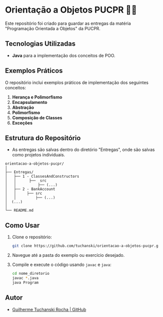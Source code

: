 
# Orientação a Objetos PUCPR 🧑‍💻

Este repositório foi criado para guardar as entregas da matéria "Programação Orientada a Objetos" da PUCPR.

## Tecnologias Utilizadas

- **Java** para a implementação dos conceitos de POO.

## Exemplos Práticos

O repositório inclui exemplos práticos de implementação dos seguintes conceitos:

1. **Herança e Polimorfismo**
2. **Encapsulamento**
3. **Abstração**
4. **Polimorfismo**
5. **Composição de Classes**
6. **Exceções**

## Estrutura do Repositório

- As entregas são salvas dentro do diretório "Entregas", onde são salvas como projetos individuais.

```plaintext
orientacao-a-objetos-pucpr/
│
├── Entregas/
│   ├── 1 - ClassesAndConstructors
│   │      ├──  src
│   │          ├── (...)
│   ├── 2 - BankAccount
│   │     ├── src
│   │         ├── (...)
│  (...)
│
└── README.md
```

## Como Usar

1. Clone o repositório:

   ```bash
   git clone https://github.com/tuchanski/orientacao-a-objetos-pucpr.git
   ```

2. Navegue até a pasta do exemplo ou exercício desejado.
3. Compile e execute o código usando `javac` e `java`:

   ```bash
   cd nome_diretorio
   javac *.java
   java Program
   ```
   
## Autor

- [Guilherme Tuchanski Rocha | GitHub](https://github.com/tuchanski)
